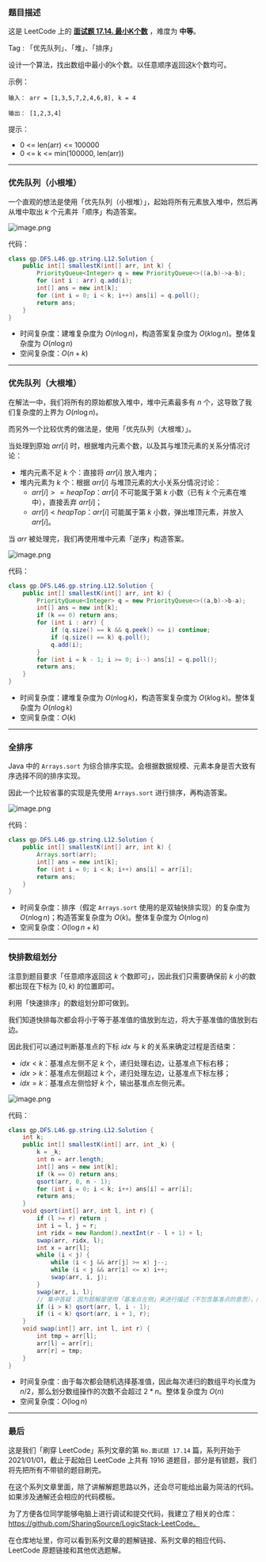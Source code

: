 ### 题目描述

这是 LeetCode 上的 **[面试题 17.14. 最小K个数](https://leetcode-cn.com/problems/smallest-k-lcci/solution/gong-shui-san-xie-yi-ti-si-jie-you-xian-yy5k5/)** ，难度为 **中等**。

Tag : 「优先队列」、「堆」、「排序」



设计一个算法，找出数组中最小的k个数。以任意顺序返回这k个数均可。

示例：
```
输入： arr = [1,3,5,7,2,4,6,8], k = 4

输出： [1,2,3,4]
```

提示：
* 0 <= len(arr) <= 100000
* 0 <= k <= min(100000, len(arr))

---

### 优先队列（小根堆）

一个直观的想法是使用「优先队列（小根堆）」，起始将所有元素放入堆中，然后再从堆中取出 $k$ 个元素并「顺序」构造答案。

![image.png](https://pic.leetcode-cn.com/1630630371-YonbPv-image.png)

代码：
```Java
class gp.DFS.L46.gp.string.L12.Solution {
    public int[] smallestK(int[] arr, int k) {
        PriorityQueue<Integer> q = new PriorityQueue<>((a,b)->a-b);
        for (int i : arr) q.add(i);
        int[] ans = new int[k];
        for (int i = 0; i < k; i++) ans[i] = q.poll();
        return ans;
    }
}
```
* 时间复杂度：建堆复杂度为 $O(n\log{n})$，构造答案复杂度为 $O(k\log{n})$。整体复杂度为 $O(n\log{n})$
* 空间复杂度：$O(n + k)$


---

### 优先队列（大根堆）

在解法一中，我们将所有的原始都放入堆中，堆中元素最多有 $n$ 个，这导致了我们复杂度的上界为 $O(n\log{n})$。

而另外一个比较优秀的做法是，使用「优先队列（大根堆）」。

当处理到原始 $arr[i]$ 时，根据堆内元素个数，以及其与堆顶元素的关系分情况讨论：

* 堆内元素不足 $k$ 个：直接将 $arr[i]$ 放入堆内；
* 堆内元素为 $k$ 个：根据 $arr[i]$ 与堆顶元素的大小关系分情况讨论：
    * $arr[i] >= heapTop$：$arr[i]$ 不可能属于第 $k$ 小数（已有 $k$ 个元素在堆中），直接丢弃 $arr[i]$；
    * $arr[i] < heapTop$：$arr[i]$ 可能属于第 $k$ 小数，弹出堆顶元素，并放入 $arr[i]$。

当 $arr$ 被处理完，我们再使用堆中元素「逆序」构造答案。

![image.png](https://pic.leetcode-cn.com/1630631650-QveEgr-image.png)

代码：
```Java
class gp.DFS.L46.gp.string.L12.Solution {
    public int[] smallestK(int[] arr, int k) {
        PriorityQueue<Integer> q = new PriorityQueue<>((a,b)->b-a);
        int[] ans = new int[k];
        if (k == 0) return ans;
        for (int i : arr) {
            if (q.size() == k && q.peek() <= i) continue;
            if (q.size() == k) q.poll();
            q.add(i);
        }
        for (int i = k - 1; i >= 0; i--) ans[i] = q.poll();
        return ans;
    }
}
```
* 时间复杂度：建堆复杂度为 $O(n\log{k})$，构造答案复杂度为 $O(k\log{k})$。整体复杂度为 $O(n\log{k})$
* 空间复杂度：$O(k)$

---

### 全排序 

Java 中的 `Arrays.sort` 为综合排序实现。会根据数据规模、元素本身是否大致有序选择不同的排序实现。

因此一个比较省事的实现是先使用 `Arrays.sort` 进行排序，再构造答案。

![image.png](https://pic.leetcode-cn.com/1630632155-rYknWb-image.png)

代码：
```Java
class gp.DFS.L46.gp.string.L12.Solution {
    public int[] smallestK(int[] arr, int k) {
        Arrays.sort(arr);
        int[] ans = new int[k];
        for (int i = 0; i < k; i++) ans[i] = arr[i];
        return ans;
    }
}
```
* 时间复杂度：排序（假定 `Arrays.sort` 使用的是双轴快排实现）的复杂度为 $O(n\log{n})$；构造答案复杂度为 $O(k)$。整体复杂度为 $O(n\log{n})$
* 空间复杂度：$O(\log{n} + k)$

---

### 快排数组划分

注意到题目要求「任意顺序返回这 $k$ 个数即可」，因此我们只需要确保前 $k$ 小的数都出现在下标为 $[0, k)$ 的位置即可。

利用「快速排序」的数组划分即可做到。

我们知道快排每次都会将小于等于基准值的值放到左边，将大于基准值的值放到右边。

因此我们可以通过判断基准点的下标 $idx$ 与 $k$ 的关系来确定过程是否结束：

* $idx < k$：基准点左侧不足 $k$ 个，递归处理右边，让基准点下标右移；
* $idx > k$：基准点左侧超过 $k$ 个，递归处理左边，让基准点下标左移；
* $idx = k$：基准点左侧恰好 $k$ 个，输出基准点左侧元素。

![image.png](https://pic.leetcode-cn.com/1630636369-lgrOqU-image.png)

代码：
```Java
class gp.DFS.L46.gp.string.L12.Solution {
    int k;
    public int[] smallestK(int[] arr, int _k) {
        k = _k;
        int n = arr.length;
        int[] ans = new int[k];
        if (k == 0) return ans;
        qsort(arr, 0, n - 1);
        for (int i = 0; i < k; i++) ans[i] = arr[i];
        return ans;
    }
    void qsort(int[] arr, int l, int r) {
        if (l >= r) return ;
        int i = l, j = r;
        int ridx = new Random().nextInt(r - l + 1) + l;
        swap(arr, ridx, l);
        int x = arr[l];
        while (i < j) {
            while (i < j && arr[j] >= x) j--;
            while (i < j && arr[i] <= x) i++;
            swap(arr, i, j);
        }
        swap(arr, i, l);
        // 集中答疑：因为题解是使用「基准点左侧」来进行描述（不包含基准点的意思），所以这里用的 k（写成 k - 1 也可以滴
        if (i > k) qsort(arr, l, i - 1);
        if (i < k) qsort(arr, i + 1, r);
    }
    void swap(int[] arr, int l, int r) {
        int tmp = arr[l];
        arr[l] = arr[r];
        arr[r] = tmp;
    }
}
```
* 时间复杂度：由于每次都会随机选择基准值，因此每次递归的数组平均长度为 $n / 2$，那么划分数组操作的次数不会超过 $2 * n$。整体复杂度为 $O(n)$
* 空间复杂度：$O(\log{n})$

---

### 最后

这是我们「刷穿 LeetCode」系列文章的第 `No.面试题 17.14` 篇，系列开始于 2021/01/01，截止于起始日 LeetCode 上共有 1916 道题目，部分是有锁题，我们将先把所有不带锁的题目刷完。

在这个系列文章里面，除了讲解解题思路以外，还会尽可能给出最为简洁的代码。如果涉及通解还会相应的代码模板。

为了方便各位同学能够电脑上进行调试和提交代码，我建立了相关的仓库：https://github.com/SharingSource/LogicStack-LeetCode。

在仓库地址里，你可以看到系列文章的题解链接、系列文章的相应代码、LeetCode 原题链接和其他优选题解。

